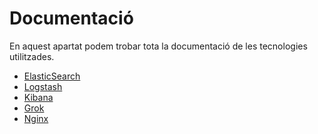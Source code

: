 # Documentació

En aquest apartat podem trobar tota la documentació de les tecnologies 
utilitzades.

- [ElasticSearch](elasticsearch/ElasticSearch.md)
- [Logstash](logstash/Logstash.md)
- [Kibana](kibana/Kibana.md)
- [Grok](logstash/Grok.md)
- [Nginx](kibana/Nginx.md)
